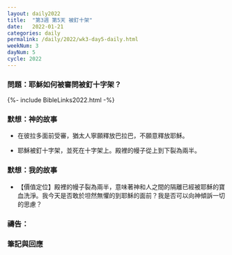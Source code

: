 ```yaml
---
layout: daily2022
title:  "第3週 第5天 被釘十架"
date:   2022-01-21
categories: daily
permalink: /daily/2022/wk3-day5-daily.html
weekNum: 3
dayNum: 5
cycle: 2022
---
```


### 問題：耶穌如何被審問被釘十字架？

{%- include BibleLinks2022.html -%}

### 默想：神的故事 
+ 在彼拉多面前受審，猶太人寧願釋放巴拉巴，不願意釋放耶穌。 

+ 耶穌被釘十字架，並死在十字架上。殿裡的幔子從上到下裂為兩半。

### 默想：我的故事 
+ 【價值定位】殿裡的幔子裂為兩半，意味著神和人之間的隔離已經被耶穌的寶血洗淨。我今天是否敢於坦然無懼的到耶穌的面前？我是否可以向神傾訴一切的思慮？

### 禱告：

### 筆記與回應
